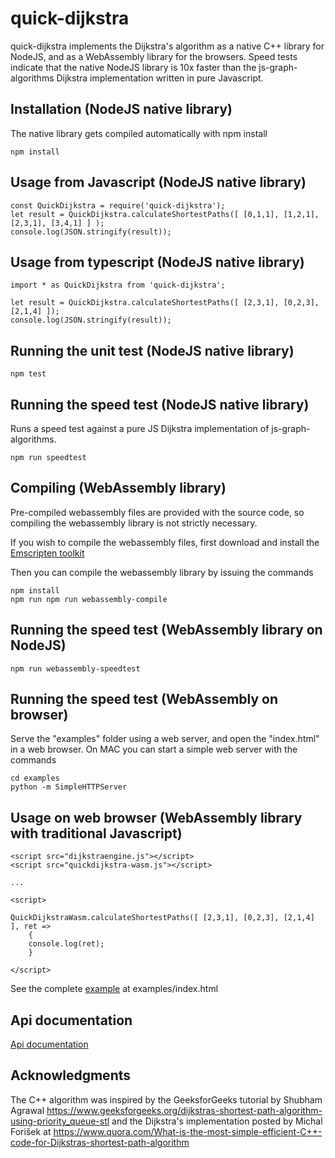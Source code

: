 # quick-dijkstra

quick-dijkstra implements the Dijkstra's algorithm as a native C++ library for NodeJS, and as a 
WebAssembly library for the browsers. Speed tests indicate that the native NodeJS library is 10x faster than the js-graph-algorithms Dijkstra implementation written in pure Javascript. 

## Installation (NodeJS native library)

The native library gets compiled automatically with npm install

```
npm install
```

## Usage from Javascript (NodeJS native library)

```
const QuickDijkstra = require('quick-dijkstra');
let result = QuickDijkstra.calculateShortestPaths([ [0,1,1], [1,2,1], [2,3,1], [3,4,1] ] );
console.log(JSON.stringify(result));
```

## Usage from typescript (NodeJS native library)

```
import * as QuickDijkstra from 'quick-dijkstra';

let result = QuickDijkstra.calculateShortestPaths([ [2,3,1], [0,2,3], [2,1,4] ]);
console.log(JSON.stringify(result));
```


## Running the unit test (NodeJS native library)

```
npm test
```

## Running the speed test (NodeJS native library)

Runs a speed test against a pure JS Dijkstra implementation of js-graph-algorithms.

```
npm run speedtest
```

## Compiling (WebAssembly library)

Pre-compiled webassembly files are provided with the source code, so compiling the webassembly library
is not strictly necessary.

If you wish to compile the webassembly files, first download and install the [Emscripten toolkit](https://emscripten.org/docs/getting_started/downloads.html)

Then you can compile the webassembly library by issuing the commands

```
npm install
npm run npm run webassembly-compile
```

## Running the speed test (WebAssembly library on NodeJS)

```
npm run webassembly-speedtest
```

## Running the speed test (WebAssembly on browser)

Serve the "examples" folder using a web server, and open the "index.html" in a web browser. 
On MAC you can start a simple web server with the commands

```
cd examples
python -m SimpleHTTPServer
```

## Usage on web browser (WebAssembly library with traditional Javascript)

```
<script src="dijkstraengine.js"></script>
<script src="quickdijkstra-wasm.js"></script>

...

<script>

QuickDijkstraWasm.calculateShortestPaths([ [2,3,1], [0,2,3], [2,1,4] ], ret => 
	{
	console.log(ret);
	}	

</script>

```

See the complete [example](examples/index.html) at examples/index.html

## Api documentation

[Api documentation](doc/modules.md)

## Acknowledgments

The C++ algorithm was inspired by the GeeksforGeeks tutorial by Shubham Agrawal https://www.geeksforgeeks.org/dijkstras-shortest-path-algorithm-using-priority_queue-stl and the Dijkstra's implementation posted by Michal Forišek
at https://www.quora.com/What-is-the-most-simple-efficient-C++-code-for-Dijkstras-shortest-path-algorithm
